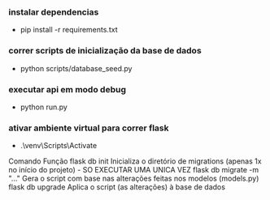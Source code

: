 
### instalar dependencias
* pip install -r requirements.txt


### correr scripts de inicialização da base de dados
* python scripts/database_seed.py

### executar api em modo debug
* python run.py

### ativar ambiente virtual para correr flask
* .\venv\Scripts\Activate

Comando	Função
flask db init	              Inicializa o diretório de migrations (apenas 1x no início do projeto) - SO EXECUTAR UMA UNICA VEZ
flask db migrate -m "..."	  Gera o script com base nas alterações feitas nos modelos (models.py)
flask db upgrade	          Aplica o script (as alterações) à base de dados
